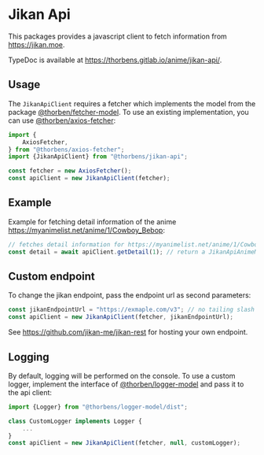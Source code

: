 # Jikan Api
This packages provides a javascript client to fetch information from https://jikan.moe.

TypeDoc is available at https://thorbens.gitlab.io/anime/jikan-api/.

## Usage
The `JikanApiClient` requires a fetcher which implements the model from the
package [@thorben/fetcher-model](https://gitlab.com/thorbens/fetcher-model).
To use an existing implementation, you can use [@thorben/axios-fetcher](https://gitlab.com/thorbens/axios-fetcher):

```typescript
import {
    AxiosFetcher,
} from "@thorbens/axios-fetcher";
import {JikanApiClient} from "@thorbens/jikan-api";

const fetcher = new AxiosFetcher();
const apiClient = new JikanApiClient(fetcher);
```

## Example
Example for fetching detail information of the anime https://myanimelist.net/anime/1/Cowboy_Bebop:

```typescript
// fetches detail information for https://myanimelist.net/anime/1/Cowboy_Bebop
const detail = await apiClient.getDetail(1); // return a JikanApiAnimeModel
```

## Custom endpoint
To change the jikan endpoint, pass the endpoint url as second parameters:
```typescript
const jikanEndpointUrl = "https://exmaple.com/v3"; // no tailing slash
const apiClient = new JikanApiClient(fetcher, jikanEndpointUrl);
```

See https://github.com/jikan-me/jikan-rest for hosting your own endpoint.

## Logging
By default, logging will be performed on the console.
To use a custom logger, implement the interface of [@thorben/logger-model](https://gitlab.com/thorbens/logger-model)
and pass it to the api client:

```typescript
import {Logger} from "@thorbens/logger-model/dist";

class CustomLogger implements Logger {
    ...
}
const apiClient = new JikanApiClient(fetcher, null, customLogger);
```
